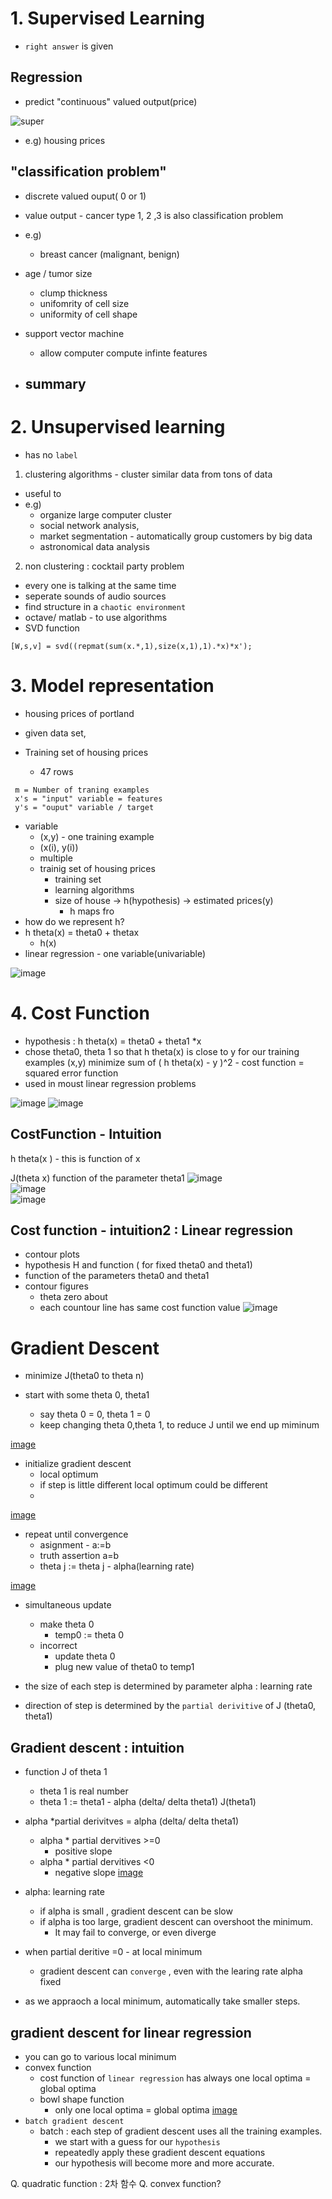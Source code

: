 # 1. Supervised Learning

- `right answer` is given

## Regression
- predict "continuous" valued output(price)

![super](images/week1_1.PNG)
- e.g) housing prices
## "classification problem" 
- discrete valued ouput( 0 or 1)
- value output - cancer type 1, 2 ,3 is also classification problem

- e.g)
  - breast cancer (malignant, benign)
  
- age / tumor size
  - clump thickness
  - unifomrity of cell size
  - uniformity of cell shape
- support vector machine
  - allow computer compute infinte features
- summary
  - 

#  2. Unsupervised learning
- has no `label`
1. clustering algorithms - cluster similar data from tons of data
- useful to 
- e.g) 
  - organize large computer cluster
  - social network analysis, 
  - market segmentation - automatically group customers by big data
  - astronomical data analysis
2. non clustering : cocktail party problem
  - every one is talking at the same time
  - seperate sounds of audio sources
  - find structure in a `chaotic environment`
- octave/ matlab - to use algorithms
- SVD function
```
[W,s,v] = svd((repmat(sum(x.*,1),size(x,1),1).*x)*x');
```


# 3. Model representation
- housing prices of portland
- given data set, 

- Training set of housing prices
  - 47 rows 
```
 m = Number of traning examples
 x's = "input" variable = features
 y's = "ouput" variable / target
``` 
- variable
  - (x,y) - one training example
  - (x(i), y(i))
  - multiple 
  - trainig set of housing prices
    - training set
    - learning algorithms 
    - size of house -> h(hypothesis) -> estimated prices(y)
      - h maps fro
- how do we represent h?
- h theta(x) = theta0 + thetax
  - h(x) 
- linear regression - one variable(univariable)

![image](images/week1_4.PNG)

# 4. Cost Function
- hypothesis : h theta(x) = theta0 + theta1 *x
- chose theta0, theta 1 so that h theta(x) is close to y for our training examples (x,y)
   minimize sum of ( h theta(x) - y )^2 - cost function = squared error function
- used in moust linear regression problems

![image](images/week1_6.PNG)
![image](images/week1_5.PNG)

## CostFunction - Intuition

h theta(x ) - this is function of x

J(theta x) function of the parameter theta1
![image](images/week1_7.PNG)  
![image](images/week1_8.PNG)  
![image](images/week1_9.PNG)  


## Cost function - intuition2 : Linear regression
- contour plots
- hypothesis H and function ( for fixed theta0 and theta1)
- function of the parameters theta0 and theta1
- contour figures
  - theta zero about
  - each countour line has same cost function value
![image](images/week1_10.PNG)
  

# Gradient Descent 
- minimize J(theta0 to theta n)

- start with some theta 0, theta1
  - say theta 0 = 0, theta 1 = 0
  - keep changing theta 0,theta 1, to reduce J until we end up miminum

[image](images/week1_12.PNG)
- initialize gradient descent
  - local optimum 
  - if step is little different local optimum could be different
  - 
[image](images/week1_13.PNG)
- repeat until convergence
  - asignment  - a:=b
  - truth assertion  a=b
  - theta j := theta j - alpha(learning rate)

[image](images/week1_14.PNG)
- simultaneous update
  - make theta 0
    - temp0 := theta 0
  - incorrect
    - update theta 0
    - plug new value of theta0 to temp1

- the size of each step is determined by parameter alpha : learning rate
- direction of step is determined by the `partial derivitive` of J (theta0, theta1)

## Gradient descent : intuition

- function J of theta 1
  - theta 1 is real number
  - theta 1 := theta1 - alpha (delta/ delta theta1) J(theta1)
- alpha *partial derivitves =  alpha (delta/ delta theta1)
  - alpha * partial dervitives >=0
    - positive slope
  - alpha * partial dervitives <0
    - negative slope
[image](images/week_1_15.PNG)
- alpha: learning rate
  - if alpha is small , gradient descent can be slow
  - if alpha is too large, gradient descent can overshoot the minimum.
    - It may fail to converge, or even diverge

- when partial deritive =0 - at local minimum
  - gradient descent can `converge` , even with the learing rate alpha fixed
-  as we appraoch a local minimum, automatically take smaller steps.

## gradient descent for linear regression

- you can go to various local minimum
- convex function
  - cost function of `linear regression` has always one local optima = global optima
  - bowl shape function
    - only one local optima = global optima 
[image](images/)
- `batch gradient descent`
  - batch : each step of gradient descent uses all the training examples.
    - we start with a guess for our `hypothesis`
    - repeatedly apply these gradient descent equations
    - our hypothesis will become more and more accurate.

Q. quadratic function : 2차 함수
Q. convex function?